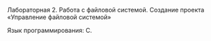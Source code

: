 Лабораторная 2. Работа с файловой системой. Создание проекта «Управление файловой системой»

Язык программирования: С.
